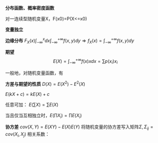 
**分布函数、概率密度函数**

对一连续型随机变量X，F(x0)=P(X<=x0)

**变量独立**


**边缘分布**
$F_X(x)\int_{-\infty}^{x}dx\int_{-\infty}^{+\infty}f(x,y)dy\Rightarrow f_X(x)=\int_{-\infty}^{+\infty}f(x,y)dy$

**期望**
$$
E(X)=\int_{-\infty}^{+\infty}f(x)xdx=\sum p(x_i)x_i
$$


一般地，对随机变量函数，有

**方差与期望的性质**
$D(X)=E(X^2)-E^2(X)$

$E(kX+c)=kE(X)+c$

任意可加：
$E(\sum X)=\sum E(X)$


当且仅当互相独立时，$E(\prod X_i)=\prod E(X_i)$

**协方差**
$cov(X,Y)=E(XY)-E(X)E(Y)$
将随机变量的协方差写入矩阵$\Sigma,\Sigma_{ij}=cov(X_i,X_j)$
相关系数：

​